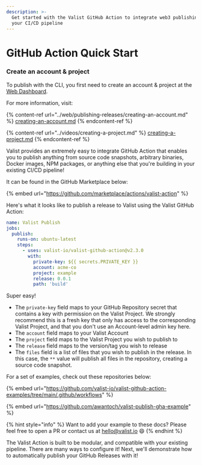 ```yaml
---
description: >-
  Get started with the Valist GitHub Action to integrate web3 publishing into
  your CI/CD pipeline
---
```


# GitHub Action Quick Start

### Create an account & project

To publish with the CLI, you first need to create an account & project at the [Web Dashboard](https://app.valist.io).

For more information, visit:

{% content-ref url="../web/publishing-releases/creating-an-account.md" %}
[creating-an-account.md](../web/publishing-releases/creating-an-account.md)
{% endcontent-ref %}

{% content-ref url="../videos/creating-a-project.md" %}
[creating-a-project.md](../videos/creating-a-project.md)
{% endcontent-ref %}

Valist provides an extremely easy to integrate GitHub Action that enables you to publish anything from source code snapshots, arbitrary binaries, Docker images, NPM packages, or anything else that you're building in your existing CI/CD pipeline!

It can be found in the GitHub Marketplace below:

{% embed url="https://github.com/marketplace/actions/valist-action" %}

Here's what it looks like to publish a release to Valist using the Valist GitHub Action:

```yaml
name: Valist Publish
jobs:
  publish:
    runs-on: ubuntu-latest
    steps:
      - uses: valist-io/valist-github-action@v2.3.0
        with:
          private-key: ${{ secrets.PRIVATE_KEY }}
          account: acme-co
          project: example
          release: 0.0.1
          path: 'build'
```

Super easy!

* The `private-key` field maps to your GitHub Repository secret that contains a key with permission on the Valist Project. We strongly recommend this is a fresh key that only has access to the corresponding Valist Project, and that you don't use an Account-level admin key here.
* The `account` field maps to your Valist Account
* The `project` field maps to the Valist Project you wish to publish to
* The `release` field maps to the version/tag you wish to release
* The `files` field is a list of files that you wish to publish in the release. In this case, the `**` value will publish all files in the repository, creating a source code snapshot.

For a set of examples, check out these repositories below:

{% embed url="https://github.com/valist-io/valist-github-action-examples/tree/main/.github/workflows" %}

{% embed url="https://github.com/awantoch/valist-publish-gha-example" %}

{% hint style="info" %}
Want to add your example to these docs? Please feel free to open a PR or contact us at hello@valist.io 😄
{% endhint %}

The Valist Action is built to be modular, and compatible with your existing pipeline. There are many ways to configure it! Next, we'll demonstrate how to automatically publish your GitHub Releases with it!
